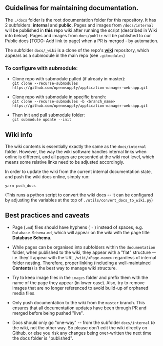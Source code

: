 ## Guidelines for maintaining documentation.

The `./docs` folder is the root documentation folder for this repository. It has 2 subfolders: **internal** and **public**.
Pages and images from `/docs/internal` will be published in **this** repo wiki after running the script (described in Wiki info below).
Pages and images from `docs/public` will be published to our Public docs [TODO: Add link to page] when a PR is merged - by automation.

The subfolder `docs/_wiki` is a clone of the repo's [**wiki**](https://github.com/openmsupply/application-manager-web-app/wiki) repository, which appears as a submodule in the main repo (see `.gitmodules`)

### To configure with submodule:

- Clone repo with submodule pulled (if already in master):  
  `git clone --recurse-submodules https://github.com/openmsupply/application-manager-web-app.git`

- Clone repo with submodule in specific branch:  
  `git clone --recurse-submodules -b <branch_name> https://github.com/openmsupply/application-manager-web-app.git`

- Then Init and pull submodule folder:  
  `git submodule update --init`

## Wiki info

The wiki contents is essentially exactly the same as the `docs/internal` folder. However, the way the wiki software handles internal links when online is different, and all pages are presented at the wiki root level, which means some relative links need to be adjusted accordingly.

In order to update the wiki from the current internal documentation state, and push the wiki docs online, simply run:

`yarn push_docs`

(This runs a python script to convert the wiki docs -- it can be configured by adjusting the variables at the top of `./utils/convert_docs_to_wiki.py`)

## Best practices and caveats

- Page (`.md`) files should have hyphens ( `-` ) instead of spaces, e.g. `Database-Schema.md`, which will appear on the wiki with the page title **Database Schema**.

- While pages can be organised into subfolders within the `documentation` folder, when published to the wiki, they appear with a "flat" structure -- i.e. they'll appear with the URL `/wiki/<Page-name>` regardless of internal folder nesting. Therefore, proper linking (including a well-maintained **Contents**) is the best way to manage wiki structure.

- Try to keep image files in the `images` folder and prefix them with the name of the page they appear (in lower case). Also, try to remove images that are no longer referenced to avoid build-up of orphaned media files.

- Only push documentation to the wiki from the `master` branch. This ensures that all documentation updates have been through PR and merged before being pushed "live".

- Docs should only go "one-way" -- from the subfolder `docs/internal` _to_ the wiki, not the other way. So please don't edit the wiki directly on Github, or else you risk any changes being over-written the next time the docs folder is "published".
